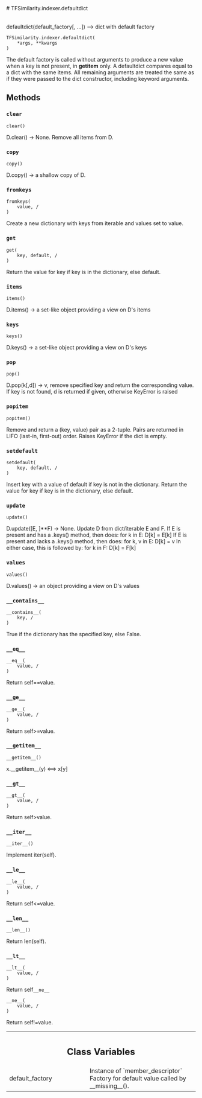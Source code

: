 
<div itemscope itemtype="http://developers.google.com/ReferenceObject">
<meta itemprop="name" content="TFSimilarity.indexer.defaultdict" />
<meta itemprop="path" content="Stable" />
<meta itemprop="property" content="__contains__"/>
<meta itemprop="property" content="__eq__"/>
<meta itemprop="property" content="__ge__"/>
<meta itemprop="property" content="__getitem__"/>
<meta itemprop="property" content="__gt__"/>
<meta itemprop="property" content="__init__"/>
<meta itemprop="property" content="__iter__"/>
<meta itemprop="property" content="__le__"/>
<meta itemprop="property" content="__len__"/>
<meta itemprop="property" content="__lt__"/>
<meta itemprop="property" content="__ne__"/>
<meta itemprop="property" content="__new__"/>
<meta itemprop="property" content="clear"/>
<meta itemprop="property" content="copy"/>
<meta itemprop="property" content="fromkeys"/>
<meta itemprop="property" content="get"/>
<meta itemprop="property" content="items"/>
<meta itemprop="property" content="keys"/>
<meta itemprop="property" content="pop"/>
<meta itemprop="property" content="popitem"/>
<meta itemprop="property" content="setdefault"/>
<meta itemprop="property" content="update"/>
<meta itemprop="property" content="values"/>
<meta itemprop="property" content="default_factory"/>
</div>
# TFSimilarity.indexer.defaultdict
<!-- Insert buttons and diff -->
<table class="tfo-notebook-buttons tfo-api nocontent" align="left">
</table>

defaultdict(default_factory[, ...]) --> dict with default factory
<pre class="devsite-click-to-copy prettyprint lang-py tfo-signature-link">
<code>TFSimilarity.indexer.defaultdict(
    *args, **kwargs
)
</code></pre>

<!-- Placeholder for "Used in" -->
The default factory is called without arguments to produce
a new value when a key is not present, in __getitem__ only.
A defaultdict compares equal to a dict with the same items.
All remaining arguments are treated the same as if they were
passed to the dict constructor, including keyword arguments.
## Methods
<h3 id="clear"><code>clear</code></h3>
<pre class="devsite-click-to-copy prettyprint lang-py tfo-signature-link">
<code>clear()
</code></pre>
D.clear() -> None.  Remove all items from D.

<h3 id="copy"><code>copy</code></h3>
<pre class="devsite-click-to-copy prettyprint lang-py tfo-signature-link">
<code>copy()
</code></pre>
D.copy() -> a shallow copy of D.

<h3 id="fromkeys"><code>fromkeys</code></h3>
<pre class="devsite-click-to-copy prettyprint lang-py tfo-signature-link">
<code>fromkeys(
    value, /
)
</code></pre>
Create a new dictionary with keys from iterable and values set to value.

<h3 id="get"><code>get</code></h3>
<pre class="devsite-click-to-copy prettyprint lang-py tfo-signature-link">
<code>get(
    key, default, /
)
</code></pre>
Return the value for key if key is in the dictionary, else default.

<h3 id="items"><code>items</code></h3>
<pre class="devsite-click-to-copy prettyprint lang-py tfo-signature-link">
<code>items()
</code></pre>
D.items() -> a set-like object providing a view on D's items

<h3 id="keys"><code>keys</code></h3>
<pre class="devsite-click-to-copy prettyprint lang-py tfo-signature-link">
<code>keys()
</code></pre>
D.keys() -> a set-like object providing a view on D's keys

<h3 id="pop"><code>pop</code></h3>
<pre class="devsite-click-to-copy prettyprint lang-py tfo-signature-link">
<code>pop()
</code></pre>
D.pop(k[,d]) -> v, remove specified key and return the corresponding value.
If key is not found, d is returned if given, otherwise KeyError is raised
<h3 id="popitem"><code>popitem</code></h3>
<pre class="devsite-click-to-copy prettyprint lang-py tfo-signature-link">
<code>popitem()
</code></pre>
Remove and return a (key, value) pair as a 2-tuple.
Pairs are returned in LIFO (last-in, first-out) order.
Raises KeyError if the dict is empty.
<h3 id="setdefault"><code>setdefault</code></h3>
<pre class="devsite-click-to-copy prettyprint lang-py tfo-signature-link">
<code>setdefault(
    key, default, /
)
</code></pre>
Insert key with a value of default if key is not in the dictionary.
Return the value for key if key is in the dictionary, else default.
<h3 id="update"><code>update</code></h3>
<pre class="devsite-click-to-copy prettyprint lang-py tfo-signature-link">
<code>update()
</code></pre>
D.update([E, ]**F) -> None.  Update D from dict/iterable E and F.
If E is present and has a .keys() method, then does:  for k in E: D[k] = E[k]
If E is present and lacks a .keys() method, then does:  for k, v in E: D[k] = v
In either case, this is followed by: for k in F:  D[k] = F[k]
<h3 id="values"><code>values</code></h3>
<pre class="devsite-click-to-copy prettyprint lang-py tfo-signature-link">
<code>values()
</code></pre>
D.values() -> an object providing a view on D's values

<h3 id="__contains__"><code>__contains__</code></h3>
<pre class="devsite-click-to-copy prettyprint lang-py tfo-signature-link">
<code>__contains__(
    key, /
)
</code></pre>
True if the dictionary has the specified key, else False.

<h3 id="__eq__"><code>__eq__</code></h3>
<pre class="devsite-click-to-copy prettyprint lang-py tfo-signature-link">
<code>__eq__(
    value, /
)
</code></pre>
Return self==value.

<h3 id="__ge__"><code>__ge__</code></h3>
<pre class="devsite-click-to-copy prettyprint lang-py tfo-signature-link">
<code>__ge__(
    value, /
)
</code></pre>
Return self>=value.

<h3 id="__getitem__"><code>__getitem__</code></h3>
<pre class="devsite-click-to-copy prettyprint lang-py tfo-signature-link">
<code>__getitem__()
</code></pre>
x.__getitem__(y) <==> x[y]

<h3 id="__gt__"><code>__gt__</code></h3>
<pre class="devsite-click-to-copy prettyprint lang-py tfo-signature-link">
<code>__gt__(
    value, /
)
</code></pre>
Return self>value.

<h3 id="__iter__"><code>__iter__</code></h3>
<pre class="devsite-click-to-copy prettyprint lang-py tfo-signature-link">
<code>__iter__()
</code></pre>
Implement iter(self).

<h3 id="__le__"><code>__le__</code></h3>
<pre class="devsite-click-to-copy prettyprint lang-py tfo-signature-link">
<code>__le__(
    value, /
)
</code></pre>
Return self<=value.

<h3 id="__len__"><code>__len__</code></h3>
<pre class="devsite-click-to-copy prettyprint lang-py tfo-signature-link">
<code>__len__()
</code></pre>
Return len(self).

<h3 id="__lt__"><code>__lt__</code></h3>
<pre class="devsite-click-to-copy prettyprint lang-py tfo-signature-link">
<code>__lt__(
    value, /
)
</code></pre>
Return self<value.

<h3 id="__ne__"><code>__ne__</code></h3>
<pre class="devsite-click-to-copy prettyprint lang-py tfo-signature-link">
<code>__ne__(
    value, /
)
</code></pre>
Return self!=value.



<!-- Tabular view -->
 <table class="responsive fixed orange">
<colgroup><col width="214px"><col></colgroup>
<tr><th colspan="2"><h2 class="add-link">Class Variables</h2></th></tr>
<tr>
<td>
default_factory<a id="default_factory"></a>
</td>
<td>
Instance of `member_descriptor`
Factory for default value called by __missing__().
</td>
</tr>
</table>

